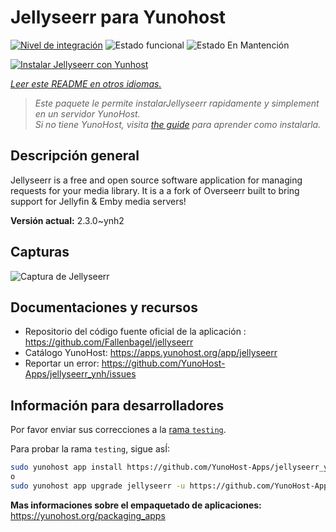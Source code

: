 <!--
Este archivo README esta generado automaticamente<https://github.com/YunoHost/apps/tree/master/tools/readme_generator>
No se debe editar a mano.
-->

# Jellyseerr para Yunohost

[![Nivel de integración](https://apps.yunohost.org/badge/integration/jellyseerr)](https://ci-apps.yunohost.org/ci/apps/jellyseerr/)
![Estado funcional](https://apps.yunohost.org/badge/state/jellyseerr)
![Estado En Mantención](https://apps.yunohost.org/badge/maintained/jellyseerr)

[![Instalar Jellyseerr con Yunhost](https://install-app.yunohost.org/install-with-yunohost.svg)](https://install-app.yunohost.org/?app=jellyseerr)

*[Leer este README en otros idiomas.](./ALL_README.md)*

> *Este paquete le permite instalarJellyseerr rapidamente y simplement en un servidor YunoHost.*  
> *Si no tiene YunoHost, visita [the guide](https://yunohost.org/install) para aprender como instalarla.*

## Descripción general

Jellyseerr is a free and open source software application for managing requests for your media library. It is a a fork of Overseerr built to bring support for Jellyfin & Emby media servers!

**Versión actual:** 2.3.0~ynh2

## Capturas

![Captura de Jellyseerr](./doc/screenshots/jellyseerr.png)

## Documentaciones y recursos

- Repositorio del código fuente oficial de la aplicación : <https://github.com/Fallenbagel/jellyseerr>
- Catálogo YunoHost: <https://apps.yunohost.org/app/jellyseerr>
- Reportar un error: <https://github.com/YunoHost-Apps/jellyseerr_ynh/issues>

## Información para desarrolladores

Por favor enviar sus correcciones a la [rama `testing`](https://github.com/YunoHost-Apps/jellyseerr_ynh/tree/testing).

Para probar la rama `testing`, sigue asÍ:

```bash
sudo yunohost app install https://github.com/YunoHost-Apps/jellyseerr_ynh/tree/testing --debug
o
sudo yunohost app upgrade jellyseerr -u https://github.com/YunoHost-Apps/jellyseerr_ynh/tree/testing --debug
```

**Mas informaciones sobre el empaquetado de aplicaciones:** <https://yunohost.org/packaging_apps>
